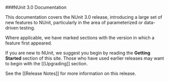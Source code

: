 ###NUnit 3.0 Documentation

This documentation covers the NUnit 3.0 release, 
introducing a large set of new features to NUnit, particularly in
the area of parameterized or data-driven testing.

Where applicable, we have marked sections with the version in which a feature 
first appeared.

If you are new to NUnit, we suggest you begin by reading the 
**Getting Started** section of this site.
Those who have used earlier releases may want to begin with the 
[[Upgrading]] section.

See the [[Release Notes]] for more information on this release.
